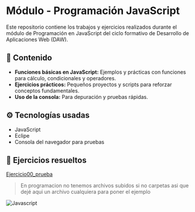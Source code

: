 # Módulo - Programación JavaScript

Este repositorio contiene los trabajos y ejercicios realizados durante el módulo de Programación en JavaScript del ciclo formativo de Desarrollo de Aplicaciones Web (DAW).

## 📗 Contenido

- **Funciones básicas en JavaScript:** Ejemplos y prácticas con funciones para cálculo, condicionales y operadores.
- **Ejercicios prácticos:** Pequeños proyectos y scripts para reforzar conceptos fundamentales.
- **Uso de la consola:** Para depuración y pruebas rápidas.

## ⚙️ Tecnologías usadas

- JavaScript 
- Eclipe
- Consola del navegador para pruebas

## 📃 Ejercicios resueltos

[Ejercicio00_prueba]()

> En programacion no tenemos archivos subidos si no carpetas asi que dejé aqui un archivo cualquiera para poner el ejemplo

![Javascript](https://blog.interfell.com/hubfs/JavaScript%20un%20lenguaje%20de%20programaci%C3%B3n.jpg)

